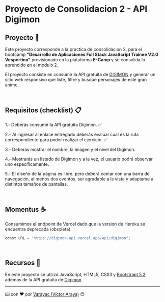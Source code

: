 # Proyecto de Consolidacion 2 - API Digimon

## Proyecto 🚀

Este proyecto corresponde a la practica de consolidacion 2, para el bootcamp **"Desarrollo de Aplicaciones Full Stack JavaScript Trainee V2.0 Vespertino"** provisionado en la plataforma **E-Camp** y se consolida lo aprendido en el modulo 2.

El proyecto consiste en consumir la API gratuita de [DIGIMON](https://digimon-api.vercel.app/index.html) y generar un sitio web responsivo que liste, filtre y busque personajes de este gran anime.

<br>

## Requisitos (checklist) 📋

1.- Deberás consumir la API gratuita Digimon. ✅

2.- Al ingresar al enlace entregado deberás evaluar cual es la ruta correspondiente para poder realizar el ejercicio. ✅

3.- Deberás mostrar el nombre, la imagen y el nivel del Digimon.

4.- Mostrarás un listado de Digimon y a la vez, el usuario podrá observar uno específicamente.

5.- El diseño de la página es libre, pero deberá contar con una barra de navegación, al menos dos eventos, ser agradable a la vista y adaptarse a distintos tamaños de pantallas.

<br>

## Momentus ☕

Consumimos el endpoint de Vercel dado que la version de Heroku se encuentra deprecada (obsoleta).

```js
const URL = "https://digimon-api.vercel.app/api/digimon";
```

<br>

## Recursos 📌

En este proyecto se utilizó JavaScript, HTML5, CSS3 y [Bootstrapt 5.2](https://getbootstrap.com/docs/5.2/getting-started/introduction/) ademas de la API gratuita de [Digimon](https://digimon-api.vercel.app/index.html).

---

⌨️ con ❤️ por [Varayac (Víctor Araya)](https://github.com/varayac) 😊
